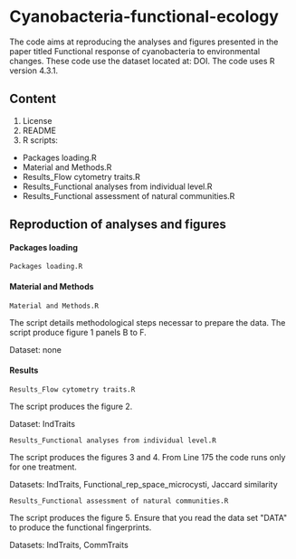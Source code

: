 # Cyanobacteria-functional-ecology
The code aims at reproducing the analyses and figures presented in the paper titled Functional response of cyanobacteria to environmental changes. These code use the dataset located at: DOI.
The code uses R version 4.3.1.

## Content
  1. License
  2. README
  3. R scripts:
  - Packages loading.R
  - Material and Methods.R
  - Results_Flow cytometry traits.R
  - Results_Functional analyses from individual level.R
  - Results_Functional assessment of natural communities.R

## Reproduction of analyses and figures 

#### Packages loading

`Packages loading.R`

#### Material and Methods

`Material and Methods.R`

The script details methodological steps necessar to prepare the data. The script produce figure 1 panels B to F.

Dataset: none

#### Results

`Results_Flow cytometry traits.R`

The script produces the figure 2.

Dataset: IndTraits

`Results_Functional analyses from individual level.R`

The script produces the figures 3 and 4. From Line 175 the code runs only for one treatment. 

Datasets: IndTraits, Functional_rep_space_microcysti, Jaccard similarity

`Results_Functional assessment of natural communities.R`

The script produces the figure 5. Ensure that you read the data set "DATA" to produce the functional fingerprints.

Datasets: IndTraits, CommTraits
